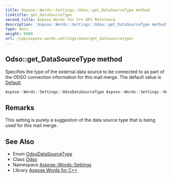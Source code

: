 ```yaml
---
title: Aspose::Words::Settings::Odso::get_DataSourceType method
linktitle: get_DataSourceType
second_title: Aspose.Words for C++ API Reference
description: 'Aspose::Words::Settings::Odso::get_DataSourceType method. Specifies the type of the external data source to be connected to as part of the ODSO connection information for this mail merge. The default value is Default in C++.'
type: docs
weight: 6000
url: /cpp/aspose.words.settings/odso/get_datasourcetype/
---
```

## Odso::get_DataSourceType method


Specifies the type of the external data source to be connected to as part of the ODSO connection information for this mail merge. The default value is [Default](../../odsodatasourcetype/).

```cpp
Aspose::Words::Settings::OdsoDataSourceType Aspose::Words::Settings::Odso::get_DataSourceType() const
```

## Remarks


This setting is purely a suggestion of the data source type that is being used for this mail merge. 
## See Also

* Enum [OdsoDataSourceType](../../odsodatasourcetype/)
* Class [Odso](../)
* Namespace [Aspose::Words::Settings](../../)
* Library [Aspose.Words for C++](../../../)
